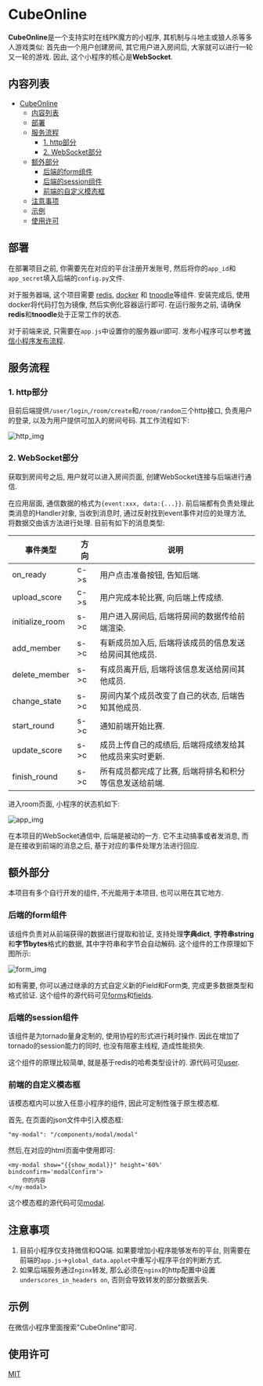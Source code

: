# CubeOnline

**CubeOnline**是一个支持实时在线PK魔方的小程序, 其机制与斗地主或狼人杀等多人游戏类似: 首先由一个用户创建房间, 其它用户进入房间后, 大家就可以进行一轮又一轮的游戏. 因此, 这个小程序的核心是**WebSocket**.

## 内容列表

- [CubeOnline](#cubeonline)
  - [内容列表](#内容列表)
  - [部署](#部署)
  - [服务流程](#服务流程)
    - [1. http部分](#1-http部分)
    - [2. WebSocket部分](#2-websocket部分)
  - [额外部分](#额外部分)
    - [后端的form组件](#后端的form组件)
    - [后端的session组件](#后端的session组件)
    - [前端的自定义模态框](#前端的自定义模态框)
  - [注意事项](#注意事项)
  - [示例](#示例)
  - [使用许可](#使用许可)

## 部署

在部署项目之前, 你需要先在对应的平台注册开发账号, 然后将你的```app_id```和```app_secret```填入后端的```config.py```文件.

对于服务器端, 这个项目需要 [redis](http://www.redis.cn/), [docker](https://www.docker.com/) 和 [tnoodle](https://github.com/thewca/tnoodle)等组件. 安装完成后, 使用docker将代码打包为镜像, 然后实例化容器运行即可. 在运行服务之前, 请确保**redis**和**tnoodle**处于正常工作的状态.

对于前端来说, 只需要在```app.js```中设置你的服务器url即可. 发布小程序可以参考[微信小程序发布流程](https://developers.weixin.qq.com/miniprogram/dev/framework/quickstart/release.html#%E5%8D%8F%E5%90%8C%E5%B7%A5%E4%BD%9C).

## 服务流程

### 1. http部分
   
   目前后端提供```/user/login```,```/room/create```和```/room/random```三个http接口, 负责用户的登录, 以及为用户提供可加入的房间号码. 其工作流程如下:

   ![http_img](/project/pictures/http.png)
### 2. WebSocket部分
   
   获取到房间号之后, 用户就可以进入房间页面, 创建WebSocket连接与后端进行通信.

   在应用层面, 通信数据的格式为```{event:xxx, data:{...}}```. 前后端都有负责处理此类消息的Handler对象, 当收到消息时, 通过反射找到event事件对应的处理方法, 将数据交由该方法进行处理. 目前有如下的消息类型:

| 事件类型         | 方向  | 说明                |
| --------------- | ---- | ------------------- |
| on_ready        | c->s | 用户点击准备按钮, 告知后端. |
| upload_score    | c->s | 用户完成本轮比赛, 向后端上传成绩. |
| initialize_room | s->c | 用户进入房间后, 后端将房间的数据传给前端渲染. |
| add_member      | s->c | 有新成员加入后, 后端将该成员的信息发送给房间其他成员. |
| delete_member   | s->c | 有成员离开后, 后端将该信息发送给房间其他成员. |
| change_state    | s->c | 房间内某个成员改变了自己的状态, 后端告知其他成员. |
| start_round     | s->c | 通知前端开始比赛. |
| update_score    | s->c | 成员上传自己的成绩后, 后端将成绩发给其他成员来实时更新. |
| finish_round    | s->c | 所有成员都完成了比赛, 后端将排名和积分等信息发送给前端. |

进入room页面, 小程序的状态机如下:

![app_img](/project/pictures/app.png)

在本项目的WebSocket通信中, 后端是被动的一方. 它不主动搞事或者发消息, 而是在接收到前端的消息之后, 基于对应的事件处理方法进行回应.

## 额外部分

本项目有多个自行开发的组件, 不光能用于本项目, 也可以用在其它地方.

### 后端的form组件

该组件负责对从前端获得的数据进行提取和验证, 支持处理**字典dict**, **字符串string**和**字节bytes**格式的数据, 其中字符串和字节会自动解码. 这个组件的工作原理如下图所示:

![form_img](/project/pictures/form.png)

如有需要, 你可以通过继承的方式自定义新的Field和Form类, 完成更多数据类型和格式验证. 这个组件的源代码可见[forms](server/form/forms.py)和[fields](server/form/fields.py).

### 后端的session组件
该组件是为tornado量身定制的, 使用协程的形式进行耗时操作. 因此在增加了tornado的session能力的同时, 也没有阻塞主线程, 造成性能损失.

这个组件的原理比较简单, 就是基于redis的哈希类型设计的. 源代码可见[user](/project/server/controller/user.py).

### 前端的自定义模态框
该模态框内可以放入任意小程序的组件, 因此可定制性强于原生模态框.

首先, 在页面的json文件中引入模态框:

```"my-modal": "/components/modal/modal"```

然后,在对应的html页面中使用即可:
```
<my-modal show="{{show_modal}}" height='60%' bindconfirm='modalConfirm'>
    你的内容
</my-modal>
```
这个模态框的源代码可见[modal](/project/applet/components/modal/modal.js).

## 注意事项

1. 目前小程序仅支持微信和QQ端. 如果要增加小程序能够发布的平台, 则需要在前端的```app.js```->```global_data.applet```中重写小程序平台的判断方式.
2. 如果后端服务通过```nginx```转发, 那么必须在```nginx```的http配置中设置```underscores_in_headers on```, 否则会导致转发的部分数据丢失.

## 示例

在微信小程序里面搜索"CubeOnline"即可.

## 使用许可

[MIT](LICENSE)
